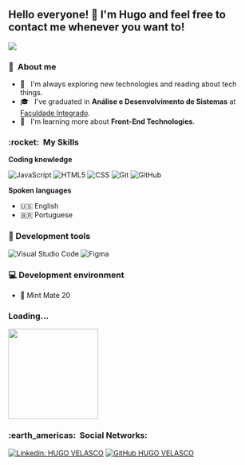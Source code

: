 ## Hello everyone! 👋 I'm Hugo and feel free to contact me whenever you want to!
 

<!--
**hugovelasco/hugovelasco** is a ✨ _special_ ✨ repository because its `README.md` (this file) appears on your GitHub profile.

Here are some ideas to get you started:

- 🔭 I’m currently working on ...
- 🌱 I’m currently learning ...
- 👯 I’m looking to collaborate on ...
- 🤔 I’m looking for help with ...
- 💬 Ask me about ...
- 📫 How to reach me: ...
- 😄 Pronouns: ...
- ⚡ Fun fact: ...
-->



![](https://komarev.com/ghpvc/?username=hugovelasco&color=006bed)

<h3> 👦 &nbsp;About me</h3>

- 🤔 &nbsp; I'm  always exploring new technologies and reading about tech things.
- 🎓 &nbsp; I've graduated in **Análise e Desenvolvimento de Sistemas** at <a href=https://www.grupointegrado.br/>Faculdade Integrado</a>.
- 🌱 &nbsp; I'm learning more about **Front-End Technologies**.
<!--- 💼 &nbsp; Trabalhando como **ÁREA EM QUE VOCÊ TRABALHA** na <a href="LINK DA EMPRESA">EMPRESA</a>-->


<h3> :rocket: &nbsp;My Skills </h3>

**Coding knowledge**

  ![JavaScript](https://img.shields.io/badge/-JavaScript-333333?style=flat&logo=javascript)
  ![HTML5](https://img.shields.io/badge/-HTML5-333333?style=flat&logo=HTML5)
  ![CSS](https://img.shields.io/badge/-CSS-333333?style=flat&logo=CSS3&logoColor=1572B6)
  ![Git](https://img.shields.io/badge/-Git-333333?style=flat&logo=git)
  ![GitHub](https://img.shields.io/badge/-GitHub-333333?style=flat&logo=github)
  
  <!--![C++](https://img.shields.io/badge/-C++-333333?style=flat&logo=C%2B%2B&logoColor=00599C)
  ![Java](https://img.shields.io/badge/-Java-333333?style=flat&logo=Java&logoColor=007396)
  ![Flutter](https://img.shields.io/badge/-Flutter-333333?style=flat&logo=Flutter)
  ![React](https://img.shields.io/badge/-React-333333?style=flat&logo=react)
  ![React Native](https://img.shields.io/badge/-React%20Native-333333?style=flat&logo=react)
  ![Jest](https://img.shields.io/badge/-Jest-333333?style=flat&logo=jest)
  ![MySQL](https://img.shields.io/badge/-MySQL-333333?style=flat&logo=mysql)

**Utilidades**

  ![Insomnia](https://img.shields.io/badge/-Insomnia-333333?style=flat&logo=insomnia)
  ![Postman](https://img.shields.io/badge/-Postman-333333?style=flat&logo=postman)

**DevOps**

  ![Git](https://img.shields.io/badge/-Git-333333?style=flat&logo=git)
  ![GitHub](https://img.shields.io/badge/-GitHub-333333?style=flat&logo=github)
  ![Bitbucket](https://img.shields.io/badge/-Bitbucket-333333?style=flat&logo=bitbucket)
  ![Docker](https://img.shields.io/badge/-Docker-333333?style=flat&logo=docker)
  ![Travis](https://img.shields.io/badge/-Travis-333333?style=flat&logo=travis)-->
  
**Spoken languages**
  
- :us: English
- 🇧🇷 Portuguese 

### 🧰 Development tools

  ![Visual Studio Code](https://img.shields.io/badge/-Visual%20Studio%20Code-333333?style=flat&logo=visual-studio-code&logoColor=007ACC)
  ![Figma](https://img.shields.io/badge/-Figma-333333?style=flat&logo=figma&logoColor=007ACC)
  <!--![Eclipse](https://img.shields.io/badge/-Eclipse-333333?style=flat&logo=eclipse-ide&logoColor=2C2255)
  ![Trello](https://img.shields.io/badge/-Trello-333333?style=flat&logo=trello&logoColor=007ACC)
  ![Adobe XD](https://img.shields.io/badge/-Adobe%20XD-333333?style=flat&logo=adobe-xd&logoColor=007ACC)-->

### 💻 Development environment

- 🐧 Mint Mate 20

<h3> Loading... </h3>

<a href="https://github.com/hugovelasco">
  <img height="180em" src="https://github-readme-stats.vercel.app/api?username=hugovelasco&theme=tokyonight&show_icons=true" />
</a>

<!--[![hugovelasco](https://github-readme-stats.vercel.app/api/top-langs/?username=hugovelasco&hide=html&layout=compact=true&theme=dark)](https://github.com/hugovelasco/)-->

<h3> :earth_americas: &nbsp;Social Networks: </h3> 

[![Linkedin: HUGO VELASCO](https://img.shields.io/badge/-HugoVelasco-blue?style=flat-square&logo=Linkedin&logoColor=white&link=https://www.linkedin.com/in/hugovelasco/)](https://www.linkedin.com/in/hugovelasco/)
[![GitHub HUGO VELASCO](https://img.shields.io/github/followers/hugovelasco?label=follow&style=social)](https://github.com/hugovelasco)
<!--[![Gmail Badge](https://img.shields.io/badge/-seuemail@email.com-006bed?style=flat-square&logo=Gmail&logoColor=white&link=mailto:SEU-EMAIL)](mailto:SEU-EMAIL)-->
